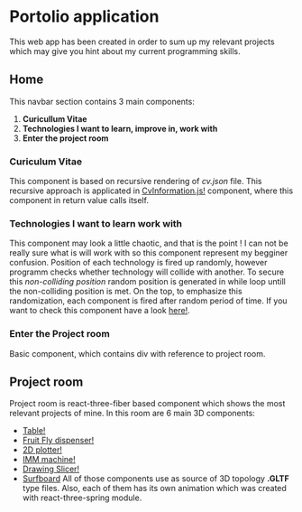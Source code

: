 # Portolio application

This web app has been created in order to sum up my relevant projects which may give you hint about my current programming skills.

## Home

This navbar section contains 3 main components:
1. **Curicullum Vitae**
2. **Technologies I want to learn, improve in, work with**
3. **Enter the project room**

### Curiculum Vitae

This component is based on recursive rendering of *cv.json* file. This recursive approach is applicated in [CvInformation.js!](https://github.com/Jurajzovinec/CV-Zovinec/blob/master/src/components/CvInformation.js) component, where this component in return value calls itself.

### Technologies I want to learn work with

This component may look a little chaotic, and that is the point ! I can not be really sure what is will work with so this component represent my begginer confusion. Position of each technology is fired up randomly, however programm checks whether technology will collide with another. To secure this *non-colliding position* random position is generated in while loop untill the non-colliding position is met. On the top, to emphasize this randomization, each component is fired after random period of time. If you want to check this component have a look [here!](https://github.com/Jurajzovinec/CV-Zovinec/blob/master/src/components/TechnologiesVisualization2D.js).

### Enter the Project room

Basic component, which contains div with reference to project room.

## Project room

Project room is react-three-fiber based component which shows the most relevant projects of mine. In this room are 6 main 3D components:
* [Table!](https://github.com/Jurajzovinec/CV-Zovinec/blob/master/src/components/3DProjectRoomComponents/TableModel.js)
* [Fruit Fly dispenser!](https://github.com/Jurajzovinec/CV-Zovinec/blob/master/src/components/3DProjectRoomComponents/FruitFlyDispenser.js)
* [2D plotter!](https://github.com/Jurajzovinec/CV-Zovinec/blob/master/src/components/3DProjectRoomComponents/TwoDPlotter.js)
* [IMM machine!](https://github.com/Jurajzovinec/CV-Zovinec/blob/master/src/components/3DProjectRoomComponents/ImmMachine.js)
* [Drawing Slicer!](https://github.com/Jurajzovinec/CV-Zovinec/blob/master/src/components/3DProjectRoomComponents/DrawingSlicer.js)
* [Surfboard](https://github.com/Jurajzovinec/CV-Zovinec/blob/master/src/components/3DProjectRoomComponents/Surfboard.js)
All of those components use as source of 3D topology **.GLTF** type files. Also, each of them has its own animation which was created with react-three-spring module.

